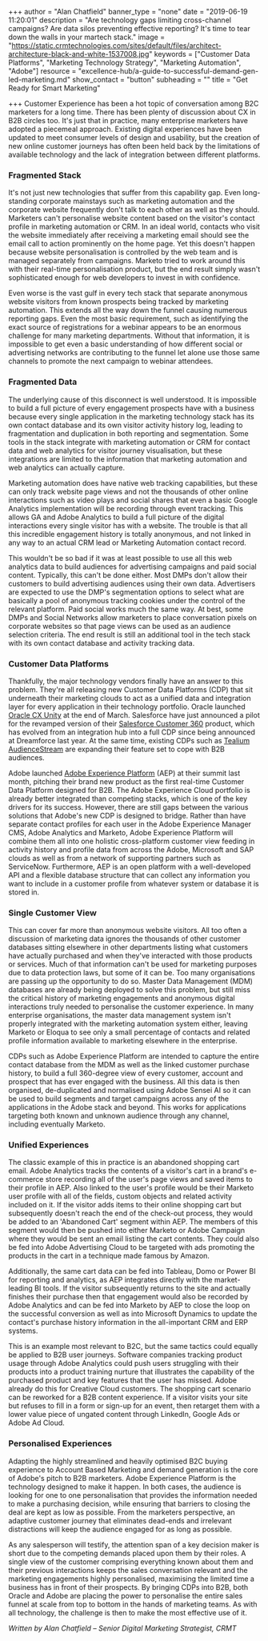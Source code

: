 +++
author = "Alan Chatfield"
banner_type = "none"
date = "2019-06-19 11:20:01"
description = "Are technology gaps limiting cross-channel campaigns? Are data silos preventing effective reporting? It's time to tear down the walls in your martech stack."
image = "https://static.crmtechnologies.com/sites/default/files/architect-architecture-black-and-white-1537008.jpg"
keywords = ["Customer Data Platforms", "Marketing Technology Strategy", "Marketing Automation", "Adobe"]
resource = "excellence-hub/a-guide-to-successful-demand-gen-led-marketing.md"
show_contact = "button"
subheading = ""
title = "Get Ready for Smart Marketing"

+++
Customer Experience has been a hot topic of conversation among B2C marketers for a long time. There has been plenty of discussion about CX in B2B circles too. It's just that in practice, many enterprise marketers have adopted a piecemeal approach. Existing digital experiences have been updated to meet consumer levels of design and usability, but the creation of new online customer journeys has often been held back by the limitations of available technology and the lack of integration between different platforms.

### Fragmented Stack

It's not just new technologies that suffer from this capability gap. Even long-standing corporate mainstays such as marketing automation and the corporate website frequently don't talk to each other as well as they should. Marketers can't personalise website content based on the visitor's contact profile in marketing automation or CRM. In an ideal world, contacts who visit the website immediately after receiving a marketing email should see the email call to action prominently on the home page. Yet this doesn't happen because website personalisation is controlled by the web team and is managed separately from campaigns. Marketo tried to work around this with their real-time personalisation product, but the end result simply wasn't sophisticated enough for web developers to invest in with confidence.

Even worse is the vast gulf in every tech stack that separate anonymous website visitors from known prospects being tracked by marketing automation. This extends all the way down the funnel causing numerous reporting gaps. Even the most basic requirement, such as identifying the exact source of registrations for a webinar appears to be an enormous challenge for many marketing departments. Without that information, it is impossible to get even a basic understanding of how different social or advertising networks are contributing to the funnel let alone use those same channels to promote the next campaign to webinar attendees.

### Fragmented Data

The underlying cause of this disconnect is well understood. It is impossible to build a full picture of every engagement prospects have with a business because every single application in the marketing technology stack has its own contact database and its own visitor activity history log, leading to fragmentation and duplication in both reporting and segmentation. Some tools in the stack integrate with marketing automation or CRM for contact data and web analytics for visitor journey visualisation, but these integrations are limited to the information that marketing automation and web analytics can actually capture.

Marketing automation does have native web tracking capabilities, but these can only track website page views and not the thousands of other online interactions such as video plays and social shares that even a basic Google Analytics implementation will be recording through event tracking. This allows GA and Adobe Analytics to build a full picture of the digital interactions every single visitor has with a website. The trouble is that all this incredible engagement history is totally anonymous, and not linked in any way to an actual CRM lead or Marketing Automation contact record.

This wouldn't be so bad if it was at least possible to use all this web analytics data to build audiences for advertising campaigns and paid social content. Typically, this can't be done either. Most DMPs don't allow their customers to build advertising audiences using their own data. Advertisers are expected to use the DMP's segmentation options to select what are basically a pool of anonymous tracking cookies under the control of the relevant platform. Paid social works much the same way. At best, some DMPs and Social Networks allow marketers to place conversation pixels on corporate websites so that page views can be used as an audience selection criteria. The end result is still an additional tool in the tech stack with its own contact database and activity tracking data.

### Customer Data Platforms

Thankfully, the major technology vendors finally have an answer to this problem. They're all releasing new Customer Data Platforms (CDP) that sit underneath their marketing clouds to act as a unified data and integration layer for every application in their technology portfolio. Oracle launched [Oracle CX Unity](https://www.oracle.com/applications/customer-experience/platform/cx-unity.html) at the end of March. Salesforce have just announced a pilot for the revamped version of their [Salesforce Customer 360](https://www.salesforce.com/solutions/customer-360/) product, which has evolved from an integration hub into a full CDP since being announced at Dreamforce last year. At the same time, existing CDPs such as [Tealium AudienceStream](https://tealium.com/products/audiencestream/) are expanding their feature set to cope with B2B audiences.

Adobe launched [Adobe Experience Platform](https://www.adobe.com/experience-platform.html) (AEP) at their summit last month, pitching their brand new product as the first real-time Customer Data Platform designed for B2B. The Adobe Experience Cloud portfolio is already better integrated than competing stacks, which is one of the key drivers for its success. However, there are still gaps between the various solutions that Adobe's new CDP is designed to bridge. Rather than have separate contact profiles for each user in the Adobe Experience Manager CMS, Adobe Analytics and Marketo, Adobe Experience Platform will combine them all into one holistic cross-platform customer view feeding in activity history and profile data from across the Adobe, Microsoft and SAP clouds as well as from a network of supporting partners such as ServiceNow. Furthermore, AEP is an open platform with a well-developed API and a flexible database structure that can collect any information you want to include in a customer profile from whatever system or database it is stored in.

### Single Customer View

This can cover far more than anonymous website visitors. All too often a discussion of marketing data ignores the thousands of other customer databases sitting elsewhere in other departments listing what customers have actually purchased and when they've interacted with those products or services. Much of that information can't be used for marketing purposes due to data protection laws, but some of it can be. Too many organisations are passing up the opportunity to do so. Master Data Management (MDM) databases are already being deployed to solve this problem, but still miss the critical history of marketing engagements and anonymous digital interactions truly needed to personalise the customer experience. In many enterprise organisations, the master data management system isn't properly integrated with the marketing automation system either, leaving Marketo or Eloqua to see only a small percentage of contacts and related profile information available to marketing elsewhere in the enterprise.

CDPs such as Adobe Experience Platform are intended to capture the entire contact database from the MDM as well as the linked customer purchase history, to build a full 360-degree view of every customer, account and prospect that has ever engaged with the business. All this data is then organised, de-duplicated and normalised using Adobe Sensei AI so it can be used to build segments and target campaigns across any of the applications in the Adobe stack and beyond. This works for applications targeting both known and unknown audience through any channel, including eventually Marketo.

### Unified Experiences

The classic example of this in practice is an abandoned shopping cart email. Adobe Analytics tracks the contents of a visitor's cart in a brand's e-commerce store recording all of the user's page views and saved items to their profile in AEP. Also linked to the user's profile would be their Marketo user profile with all of the fields, custom objects and related activity included on it. If the visitor adds items to their online shopping cart but subsequently doesn't reach the end of the check-out process, they would be added to an 'Abandoned Cart' segment within AEP. The members of this segment would then be pushed into either Marketo or Adobe Campaign where they would be sent an email listing the cart contents. They could also be fed into Adobe Advertising Cloud to be targeted with ads promoting the products in the cart in a technique made famous by Amazon.

Additionally, the same cart data can be fed into Tableau, Domo or Power BI for reporting and analytics, as AEP integrates directly with the market-leading BI tools. If the visitor subsequently returns to the site and actually finishes their purchase then that engagement would also be recorded by Adobe Analytics and can be fed into Marketo by AEP to close the loop on the successful conversion as well as into Microsoft Dynamics to update the contact's purchase history information in the all-important CRM and ERP systems.

This is an example most relevant to B2C, but the same tactics could equally be applied to B2B user journeys. Software companies tracking product usage through Adobe Analytics could push users struggling with their products into a product training nurture that illustrates the capability of the purchased product and key features that the user has missed. Adobe already do this for Creative Cloud customers. The shopping cart scenario can be reworked for a B2B content experience. If a visitor visits your site but refuses to fill in a form or sign-up for an event, then retarget them with a lower value piece of ungated content through LinkedIn, Google Ads or Adobe Ad Cloud.

### Personalised Experiences

Adapting the highly streamlined and heavily optimised B2C buying experience to Account Based Marketing and demand generation is the core of Adobe's pitch to B2B marketers. Adobe Experience Platform is the technology designed to make it happen. In both cases, the audience is looking for one to one personalisation that provides the information needed to make a purchasing decision, while ensuring that barriers to closing the deal are kept as low as possible. From the marketers perspective, an adaptive customer journey that eliminates dead-ends and irrelevant distractions will keep the audience engaged for as long as possible.

As any salesperson will testify, the attention span of a key decision maker is short due to the competing demands placed upon them by their roles. A single view of the customer comprising everything known about them and their previous interactions keeps the sales conversation relevant and the marketing engagements highly personalised, maximising the limited time a business has in front of their prospects. By bringing CDPs into B2B, both Oracle and Adobe are placing the power to personalise the entire sales funnel at scale from top to bottom in the hands of marketing teams. As with all technology, the challenge is then to make the most effective use of it.

_Written by Alan Chatfield – Senior Digital Marketing Strategist, CRMT_

